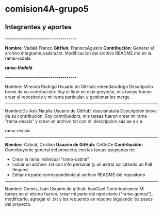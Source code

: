 # comision4A-grupo5
## Integrantes y aportes

**------------------------------------**

**Nombre**: Vadalá Franco
**GitHub:** FranncoAgustin
**Contribución:** 
    Generar el archivo integrante_vadala.txt.
    Modificacion del archivo README.md en la rama-vadala. 

**rama-*Vadalá***

**------------------------------------**


Nombre: Mirenda Rodrigo
Usuario de GitHub: mirendarodrigo
Descripción breve de su contribución: Soy el líder en este proyecto, mis tareas fueron crear el repositorio y mi rama particular, y gestionar los merge.


---


Nombre:De Asis Natalia 
Usuario de GitHub: deasisnatalia 
Descripción breve de su contribución: Soy contribuidora, mis tareas fueron crear mi rama "rama-deasis" y crear un archivo txt con mi descripcion aaa aa a a a 

rama-deasis


---


**Nombre**: Cabral, Cristian
**Usuario de GitHub:** CeGeCe
**Contribución:** Contribuyente general del proyecto; con las tareas asignadas de:
  * Crear la rama individual "rama-cabral"
  * Incluir un archivo .txt con info personal (y un extra) solicitando un Pull Request
  * Editar mi parte correspondiente al archivo README del repositorio


---


Nombre: Gomez, Ivan
Usuario de github: IvanGael
Contribuciones: Mi tareas en el mismo fueron, crear mi parte del repositorio ("rama-gomez"), modificarlo, agregar el .txt y los requerido en readme siguiendo los pasos del proyecto.
  
